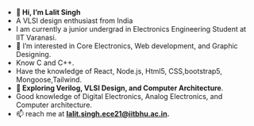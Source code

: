 - **👋 Hi, I’m Lalit Singh**
- A VLSI design enthusiast from India
- I am currently a junior undergrad in Electronics Engineering Student at IIT Varanasi.
- 👀 I’m interested in Core Electronics, Web development, and Graphic Designing.
- Know C and C++.
- Have the knowledge of React, Node.js, Html5, CSS,bootstrap5, Mongoose,Tailwind.
- **🌱 Exploring Verilog, VLSI Design, and Computer Architecture**.
- Good knowledge of Digital Electronics, Analog Electronics, and Computer architecture.
- 📫 reach me at **lalit.singh.ece21@iitbhu.ac.in.**

<!---
9389lalit/9389lalit is a ✨ special ✨ repository because its `README.md` (this file) appears on your GitHub profile.
You can click the Preview link to take a look at your changes.
--->
